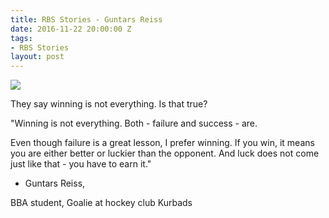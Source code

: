 ```yaml
---
title: RBS Stories - Guntars Reiss
date: 2016-11-22 20:00:00 Z
tags:
- RBS Stories
layout: post
---
```


<img src="https://scontent-frt3-1.xx.fbcdn.net/v/t31.0-8/s960x960/12764559_863775207084924_3208991638315188483_o.jpg?oh=6457658aa3cc2e13db75e09880d1e96a&oe=59155D2A" class="img">

They say winning is not everything. Is that true?


"Winning is not everything. 
Both - failure and success - are. 

Even though failure is a great lesson, I prefer winning. If you win, it means you are either better or luckier than the opponent. And luck does not come just like that - you have to earn it."


- Guntars Reiss, 

BBA student, Goalie at hockey club Kurbads